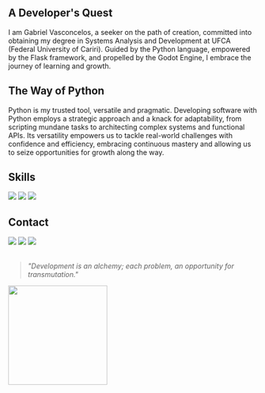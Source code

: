 ## A Developer's Quest
I am Gabriel Vasconcelos, a seeker on the path of creation, committed into obtaining my degree in Systems Analysis and Development at UFCA (Federal University of Cariri). Guided by the Python language, empowered by the Flask framework, and propelled by the Godot Engine, I embrace the journey of learning and growth.

## The Way of Python
Python is my trusted tool, versatile and pragmatic. Developing software with Python employs a strategic approach and a knack for adaptability, from scripting mundane tasks to architecting complex systems and functional APIs. Its versatility empowers us to tackle real-world challenges with confidence and efficiency, embracing continuous mastery and allowing us to seize opportunities for growth along the way.

## Skills
    
<img src="https://img.shields.io/badge/Python-%230E0E0E?style=for-the-badge&logo=python&logoColor=white" /> <img src="https://img.shields.io/badge/Flask-%230E0E0E?style=for-the-badge&logo=flask&logoColor=white" /> <img src="https://img.shields.io/badge/GODOT-%230E0E0E.svg?style=for-the-badge&logo=godot-engine" />

## Contact
 
<div> 
  <a target="_blank" href="mailto:dev.vitruvius@gmail.com"><img src="https://img.shields.io/badge/-Gmail-%230E0E0E?style=for-the-badge&logo=gmail&logoColor=white" target="_blank"></a>
  <a target="_blank" href="https://www.linkedin.com/in/devitruvius"><img src="https://img.shields.io/badge/-LinkedIn-%230E0E0E?style=for-the-badge&logo=linkedin&logoColor=white" target="_blank"></a>
  <a target="_blank" href="https://www.youtube.com/@dev.vitruvius"><img src="https://img.shields.io/badge/YouTube-%230E0E0E.svg?style=for-the-badge&logo=YouTube&logoColor=white"></a>
</div>

<br>

> *"Development is an alchemy; each problem, an opportunity for transmutation."*<br>

<a href="https://github.com/devitruvius/github-readme-stats">
  <img height=200 align="center" src="https://github-readme-stats.vercel.app/api?username=devitruvius&show_icons=true&theme=dark" />
</a>
